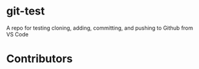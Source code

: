 # git-test
A repo for testing cloning, adding, committing, and pushing to Github from VS Code
# Contributors
